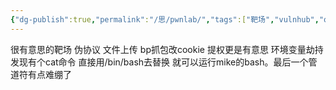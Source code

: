 ```yaml
---
{"dg-publish":true,"permalink":"/思/pwnlab/","tags":["靶场","vulnhub","oscp"]}
---
```



很有意思的靶场 伪协议 文件上传 bp抓包改cookie 提权更是有意思 环境变量劫持 发现有个cat命令 直接用/bin/bash去替换 就可以运行mike的bash。最后一个管道符有点难绷了